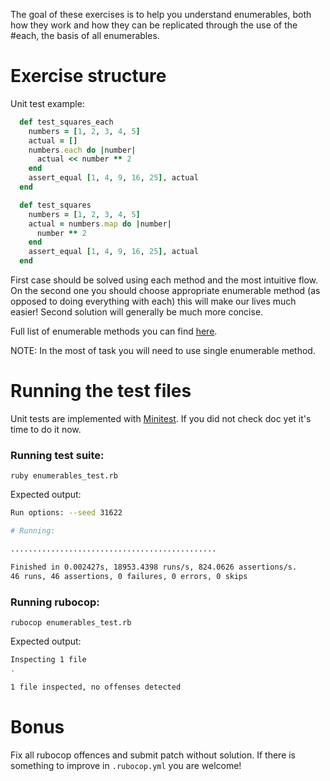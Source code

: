 The goal of these exercises is to help you understand enumerables, both how 
they work and how they can be replicated through the use of the #each, the 
basis of all enumerables.

# Exercise structure

Unit test example:
```ruby
  def test_squares_each
    numbers = [1, 2, 3, 4, 5]
    actual = []
    numbers.each do |number|
      actual << number ** 2
    end
    assert_equal [1, 4, 9, 16, 25], actual
  end

  def test_squares
    numbers = [1, 2, 3, 4, 5]
    actual = numbers.map do |number|
      number ** 2
    end
    assert_equal [1, 4, 9, 16, 25], actual
  end
```

First case should be solved using each method and the most intuitive flow.
On the second one you should choose appropriate enumerable method
(as opposed to doing everything with each) this will make our lives much easier!
Second solution will generally be much more concise.

Full list of enumerable methods you can find [here](https://ruby-doc.org/core-2.6.3/Enumerable.html).

NOTE: In the most of task you will need to use single enumerable method.    

# Running the test files

Unit tests are implemented with [Minitest](https://github.com/seattlerb/minitest#unit-tests).
If you did not check doc yet it's time to do it now.

### Running test suite:
`ruby enumerables_test.rb`

Expected output:
```bash
Run options: --seed 31622

# Running:

..............................................

Finished in 0.002427s, 18953.4398 runs/s, 824.0626 assertions/s.
46 runs, 46 assertions, 0 failures, 0 errors, 0 skips
```

### Running rubocop:
`rubocop enumerables_test.rb`

Expected output:
```bash
Inspecting 1 file
.

1 file inspected, no offenses detected
```

# Bonus

Fix all rubocop offences and submit patch without solution.
If there is something to improve in `.rubocop.yml` you are welcome!
